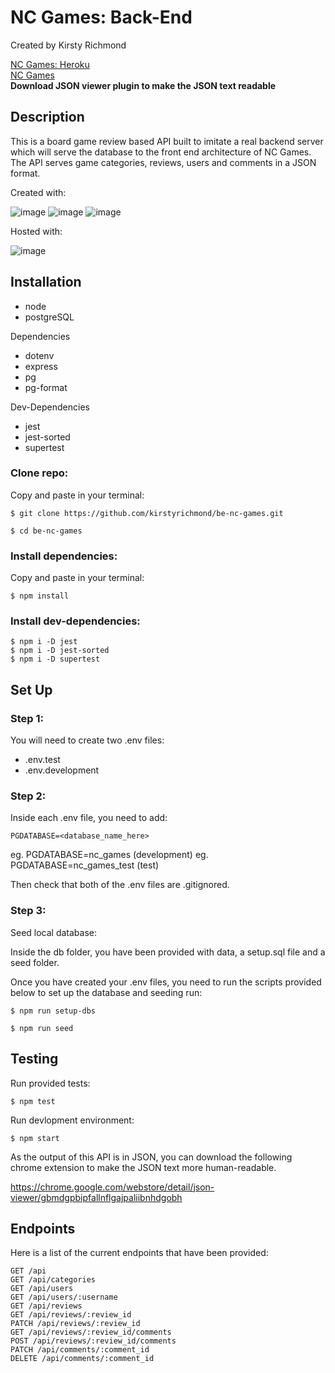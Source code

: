 # NC Games: Back-End

Created by Kirsty Richmond

[NC Games: Heroku](https://be-nc-games-app.herokuapp.com/api)
<br/>
[NC Games](https://nc-games-kirsty-richmond.netlify.app)
<br/>
**Download JSON viewer plugin to make the JSON text readable** 

## Description

This is a board game review based API built to imitate a real backend server which will serve the database to the front end architecture of NC Games. The API serves game categories, reviews, users and comments in a JSON format.

Created with:

![image](https://user-images.githubusercontent.com/90627497/158421682-f6d7d6ae-e1eb-4d79-8bc8-0bc83490d113.png)
![image](https://user-images.githubusercontent.com/90627497/158421745-e5543b7a-753d-4464-8667-799d48d0ed38.png)
![image](https://user-images.githubusercontent.com/90627497/158421789-c45f6aaa-995f-4ac0-867d-e9b29b685722.png)

Hosted with:

![image](https://user-images.githubusercontent.com/90627497/158421855-887d123a-7289-4272-a11c-3160d7b122d0.png)

## Installation

- node
- postgreSQL

Dependencies

- dotenv
- express
- pg
- pg-format

Dev-Dependencies

- jest
- jest-sorted
- supertest


### Clone repo:

Copy and paste in your terminal:

```
$ git clone https://github.com/kirstyrichmond/be-nc-games.git

$ cd be-nc-games
```

### Install dependencies:

Copy and paste in your terminal:

```
$ npm install
```

### Install dev-dependencies:

```
$ npm i -D jest
$ npm i -D jest-sorted
$ npm i -D supertest
```

## Set Up

### Step 1:

You will need to create two .env files:

- .env.test
- .env.development

### Step 2:

Inside each .env file, you need to add:

```
PGDATABASE=<database_name_here>
```

eg. PGDATABASE=nc_games (development)
eg. PGDATABASE=nc_games_test (test)

Then check that both of the .env files are .gitignored.

### Step 3:

Seed local database:

Inside the db folder, you have been provided with data, a setup.sql file and a seed folder.

Once you have created your .env files, you need to run the scripts provided below to set up the database and seeding run:

```
$ npm run setup-dbs
```

```
$ npm run seed
```

## Testing

Run provided tests:

```
$ npm test
```

Run devlopment environment:

```
$ npm start
```

As the output of this API is in JSON, you can download the following chrome extension to make the JSON text more human-readable.

https://chrome.google.com/webstore/detail/json-viewer/gbmdgpbipfallnflgajpaliibnhdgobh

## Endpoints

Here is a list of the current endpoints that have been provided:

```
GET /api
GET /api/categories
GET /api/users
GET /api/users/:username
GET /api/reviews
GET /api/reviews/:review_id
PATCH /api/reviews/:review_id
GET /api/reviews/:review_id/comments
POST /api/reviews/:review_id/comments
PATCH /api/comments/:comment_id
DELETE /api/comments/:comment_id
```

